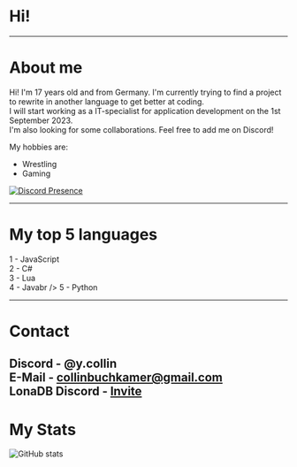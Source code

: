 # Hi!
---
# About me
Hi! I'm 17 years old and from Germany. I'm currently trying to find a project to rewrite in another language to get better at coding.<br />
I will start working as a IT-specialist for application development on the 1st September 2023.<br />
I'm also looking for some collaborations. Feel free to add me on Discord!<br />

My hobbies are:
- Wrestling
- Gaming

[![Discord Presence](https://lanyard.cnrad.dev/api/219191061199847424
                            )](https://discord.com/users/219191061199847424)

---
# My top 5 languages
1 - JavaScript<br />
2 - C#<br />
3 - Lua<br />
4 - Javabr />
5 - Python

---
# Contact
Discord - @y.collin<br />
E-Mail - collinbuchkamer@gmail.com<br />
LonaDB Discord - [Invite](https://discord.gg/tBWVGQt8sP)
---
# My Stats
![GitHub stats](https://github-readme-stats.vercel.app/api?username=Hanyaku-Chan&show_icons=true&theme=tokyonight)
